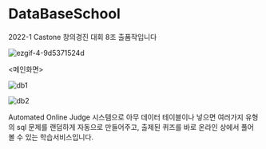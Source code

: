 # DataBaseSchool
2022-1 Castone 창의경진 대회 8조 출품작입니다

![ezgif-4-9d5371524d](https://user-images.githubusercontent.com/53340295/172396603-02db1d38-7537-4de0-ab00-87f117ad4895.gif)

<메인화면>



![db1](https://user-images.githubusercontent.com/53340295/172399194-b5971c2d-c622-429f-8bcd-aca6954df312.gif)



![db2](https://user-images.githubusercontent.com/53340295/172399228-2c3e4cf5-55a0-4f87-bcd7-44a6a2fb2187.gif)



Automated Online Judge 시스템으로 아무 데이터 테이블이나 넣으면 여러가지 유형의 sql 문제를 랜덤하게 자동으로 만들어주고, 출제된 퀴즈를 바로 온라인 상에서 풀어볼 수 있는 학습서비스입니다.
